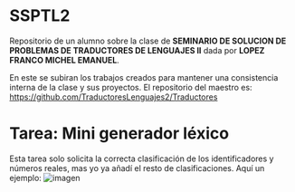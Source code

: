 # SSPTL2
Repositorio de un alumno sobre la clase de **SEMINARIO DE SOLUCION DE PROBLEMAS DE TRADUCTORES DE LENGUAJES II** dada por **LOPEZ FRANCO MICHEL EMANUEL**.

En este se subiran los trabajos creados para mantener una consistencia interna de la clase y sus proyectos. El repositorio del maestro es: https://github.com/TraductoresLenguajes2/Traductores

# Tarea: Mini generador léxico
Esta tarea solo solicita la correcta clasificación de los identificadores y números reales, mas yo ya añadí el resto de clasificaciones. Aquí un ejemplo: 
![imagen](https://user-images.githubusercontent.com/102555523/213257687-3b65f0cd-48fb-4655-a6bf-53071f537c90.png)
